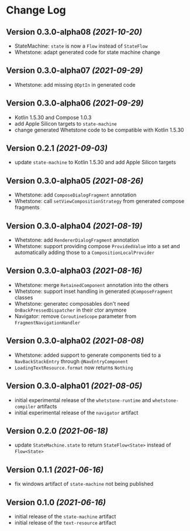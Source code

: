 Change Log
==========

Version 0.3.0-alpha08 *(2021-10-20)*
----------------------------

- StateMachine: `state` is now a `Flow` instead of `StateFlow`
- Whetstone: adapt generated code for state machine change


Version 0.3.0-alpha07 *(2021-09-29)*
----------------------------

- Whetstone: add missing `@OptIn` in generated code


Version 0.3.0-alpha06 *(2021-09-29)*
----------------------------

- Kotlin 1.5.30 and Compose 1.0.3
- add Apple Silicon targets to `state-machine`
- change generated Whetstone code to be compatible with Kotlin 1.5.30


Version 0.2.1 *(2021-09-03)*
----------------------------

- update `state-machine` to Kotlin 1.5.30 and add Apple Silicon targets


Version 0.3.0-alpha05 *(2021-08-26)*
----------------------------

- Whetstone: add `ComposeDialogFragment` annotation
- Whetstone: call `setViewCompositionStrategy` from generated compose fragments


Version 0.3.0-alpha04 *(2021-08-19)*
----------------------------

- Whetstone: add `RendererDialogFragment` annotation
- Whetstone: support providing compose `ProvidedValue` into a set and automatically adding those to a `CompositionLocalProvider`


Version 0.3.0-alpha03 *(2021-08-16)*
----------------------------

- Whetstone: merge `RetainedComponent` annotation into the others
- Whetstone: support inset handling in generated `@ComposeFragment` classes
- Whetstone: generatec composables don't need `OnBackPressedDispatcher` in their ctor anymore
- Navigator: remove `CoroutineScope` parameter from `FragmentNavigationHandler`


Version 0.3.0-alpha02 *(2021-08-08)*
----------------------------

- Whetstone: added support to generate components tied to a `NavBackStackEntry` through `@NavEntryComponent`
- `LoadingTextResource.format` now returns `Nothing`


Version 0.3.0-alpha01 *(2021-08-05)*
----------------------------

- initial experimental release of the `whetstone-runtime` and `whetstone-compiler` artifacts
- initial experimental release of the `navigator` artifact


Version 0.2.0 *(2021-06-18)*
----------------------------

- update `StateMachine.state` to return `StateFlow<State>` instead of `Flow<State>`


Version 0.1.1 *(2021-06-16)*
----------------------------

- fix windows artifact of `state-machine` not being published


Version 0.1.0 *(2021-06-16)*
----------------------------

- initial release of the `state-machine` artifact
- initial release of the `text-resource` artifact
